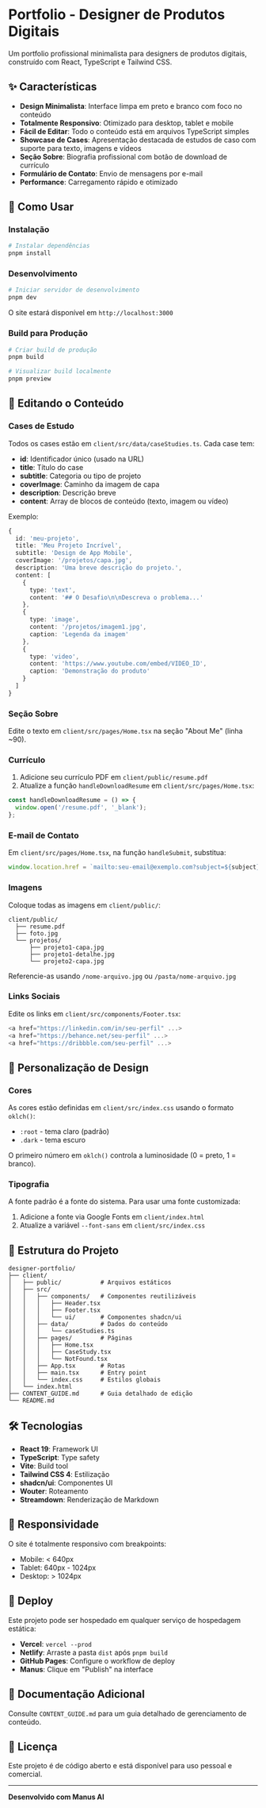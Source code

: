 # Portfolio - Designer de Produtos Digitais

Um portfolio profissional minimalista para designers de produtos digitais, construído com React, TypeScript e Tailwind CSS.

## ✨ Características

- **Design Minimalista**: Interface limpa em preto e branco com foco no conteúdo
- **Totalmente Responsivo**: Otimizado para desktop, tablet e mobile
- **Fácil de Editar**: Todo o conteúdo está em arquivos TypeScript simples
- **Showcase de Cases**: Apresentação destacada de estudos de caso com suporte para texto, imagens e vídeos
- **Seção Sobre**: Biografia profissional com botão de download de currículo
- **Formulário de Contato**: Envio de mensagens por e-mail
- **Performance**: Carregamento rápido e otimizado

## 🚀 Como Usar

### Instalação

```bash
# Instalar dependências
pnpm install
```

### Desenvolvimento

```bash
# Iniciar servidor de desenvolvimento
pnpm dev
```

O site estará disponível em `http://localhost:3000`

### Build para Produção

```bash
# Criar build de produção
pnpm build

# Visualizar build localmente
pnpm preview
```

## 📝 Editando o Conteúdo

### Cases de Estudo

Todos os cases estão em `client/src/data/caseStudies.ts`. Cada case tem:

- **id**: Identificador único (usado na URL)
- **title**: Título do case
- **subtitle**: Categoria ou tipo de projeto
- **coverImage**: Caminho da imagem de capa
- **description**: Descrição breve
- **content**: Array de blocos de conteúdo (texto, imagem ou vídeo)

Exemplo:

```typescript
{
  id: 'meu-projeto',
  title: 'Meu Projeto Incrível',
  subtitle: 'Design de App Mobile',
  coverImage: '/projetos/capa.jpg',
  description: 'Uma breve descrição do projeto.',
  content: [
    {
      type: 'text',
      content: '## O Desafio\n\nDescreva o problema...'
    },
    {
      type: 'image',
      content: '/projetos/imagem1.jpg',
      caption: 'Legenda da imagem'
    },
    {
      type: 'video',
      content: 'https://www.youtube.com/embed/VIDEO_ID',
      caption: 'Demonstração do produto'
    }
  ]
}
```

### Seção Sobre

Edite o texto em `client/src/pages/Home.tsx` na seção "About Me" (linha ~90).

### Currículo

1. Adicione seu currículo PDF em `client/public/resume.pdf`
2. Atualize a função `handleDownloadResume` em `client/src/pages/Home.tsx`:

```typescript
const handleDownloadResume = () => {
  window.open('/resume.pdf', '_blank');
};
```

### E-mail de Contato

Em `client/src/pages/Home.tsx`, na função `handleSubmit`, substitua:

```typescript
window.location.href = `mailto:seu-email@exemplo.com?subject=${subject}&body=${body}`;
```

### Imagens

Coloque todas as imagens em `client/public/`:

```
client/public/
  ├── resume.pdf
  ├── foto.jpg
  └── projetos/
      ├── projeto1-capa.jpg
      ├── projeto1-detalhe.jpg
      └── projeto2-capa.jpg
```

Referencie-as usando `/nome-arquivo.jpg` ou `/pasta/nome-arquivo.jpg`

### Links Sociais

Edite os links em `client/src/components/Footer.tsx`:

```typescript
<a href="https://linkedin.com/in/seu-perfil" ...>
<a href="https://behance.net/seu-perfil" ...>
<a href="https://dribbble.com/seu-perfil" ...>
```

## 🎨 Personalização de Design

### Cores

As cores estão definidas em `client/src/index.css` usando o formato `oklch()`:

- `:root` - tema claro (padrão)
- `.dark` - tema escuro

O primeiro número em `oklch()` controla a luminosidade (0 = preto, 1 = branco).

### Tipografia

A fonte padrão é a fonte do sistema. Para usar uma fonte customizada:

1. Adicione a fonte via Google Fonts em `client/index.html`
2. Atualize a variável `--font-sans` em `client/src/index.css`

## 📁 Estrutura do Projeto

```
designer-portfolio/
├── client/
│   ├── public/           # Arquivos estáticos
│   ├── src/
│   │   ├── components/   # Componentes reutilizáveis
│   │   │   ├── Header.tsx
│   │   │   ├── Footer.tsx
│   │   │   └── ui/       # Componentes shadcn/ui
│   │   ├── data/         # Dados do conteúdo
│   │   │   └── caseStudies.ts
│   │   ├── pages/        # Páginas
│   │   │   ├── Home.tsx
│   │   │   ├── CaseStudy.tsx
│   │   │   └── NotFound.tsx
│   │   ├── App.tsx       # Rotas
│   │   ├── main.tsx      # Entry point
│   │   └── index.css     # Estilos globais
│   └── index.html
├── CONTENT_GUIDE.md      # Guia detalhado de edição
└── README.md
```

## 🛠️ Tecnologias

- **React 19**: Framework UI
- **TypeScript**: Type safety
- **Vite**: Build tool
- **Tailwind CSS 4**: Estilização
- **shadcn/ui**: Componentes UI
- **Wouter**: Roteamento
- **Streamdown**: Renderização de Markdown

## 📱 Responsividade

O site é totalmente responsivo com breakpoints:

- Mobile: < 640px
- Tablet: 640px - 1024px
- Desktop: > 1024px

## 🚀 Deploy

Este projeto pode ser hospedado em qualquer serviço de hospedagem estática:

- **Vercel**: `vercel --prod`
- **Netlify**: Arraste a pasta `dist` após `pnpm build`
- **GitHub Pages**: Configure o workflow de deploy
- **Manus**: Clique em "Publish" na interface

## 📖 Documentação Adicional

Consulte `CONTENT_GUIDE.md` para um guia detalhado de gerenciamento de conteúdo.

## 📄 Licença

Este projeto é de código aberto e está disponível para uso pessoal e comercial.

---

**Desenvolvido com Manus AI**
